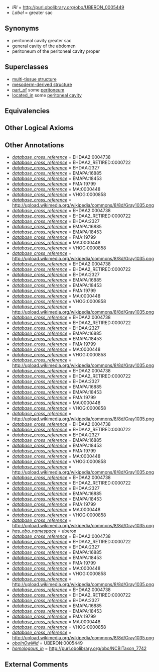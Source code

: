  * *IRI* = http://purl.obolibrary.org/obo/UBERON_0005449
 * *Label* = greater sac

## Synonyms

 * peritoneal cavity greater sac
 * general cavity of the abdomen
 * peritoneum of the peritoneal cavity proper

## Superclasses

 * [multi-tissue structure](../../UBERON/81/UBERON_0000481.md)
 * [mesoderm-derived structure](../../UBERON/20/UBERON_0004120.md)
 * [part_of](../../BFO/50/BFO_0000050.md) some [peritoneum](../../UBERON/58/UBERON_0002358.md)
 * [located_in](../../RO/25/RO_0001025.md) some [peritoneal cavity](../../UBERON/79/UBERON_0001179.md)

## Equivalencies


## Other Logical Axioms


## Other Annotations

 * *[database_cross_reference](../../ef/oboInOwl#hasDbXref.md)* = EHDAA2:0004738
 * *[database_cross_reference](../../ef/oboInOwl#hasDbXref.md)* = EHDAA2_RETIRED:0000722
 * *[database_cross_reference](../../ef/oboInOwl#hasDbXref.md)* = EHDAA:2327
 * *[database_cross_reference](../../ef/oboInOwl#hasDbXref.md)* = EMAPA:16885
 * *[database_cross_reference](../../ef/oboInOwl#hasDbXref.md)* = EMAPA:18453
 * *[database_cross_reference](../../ef/oboInOwl#hasDbXref.md)* = FMA:19799
 * *[database_cross_reference](../../ef/oboInOwl#hasDbXref.md)* = MA:0000448
 * *[database_cross_reference](../../ef/oboInOwl#hasDbXref.md)* = VHOG:0000858
 * *[database_cross_reference](../../ef/oboInOwl#hasDbXref.md)* = http://upload.wikimedia.org/wikipedia/commons/8/8d/Gray1035.png
 * *[database_cross_reference](../../ef/oboInOwl#hasDbXref.md)* = EHDAA2:0004738
 * *[database_cross_reference](../../ef/oboInOwl#hasDbXref.md)* = EHDAA2_RETIRED:0000722
 * *[database_cross_reference](../../ef/oboInOwl#hasDbXref.md)* = EHDAA:2327
 * *[database_cross_reference](../../ef/oboInOwl#hasDbXref.md)* = EMAPA:16885
 * *[database_cross_reference](../../ef/oboInOwl#hasDbXref.md)* = EMAPA:18453
 * *[database_cross_reference](../../ef/oboInOwl#hasDbXref.md)* = FMA:19799
 * *[database_cross_reference](../../ef/oboInOwl#hasDbXref.md)* = MA:0000448
 * *[database_cross_reference](../../ef/oboInOwl#hasDbXref.md)* = VHOG:0000858
 * *[database_cross_reference](../../ef/oboInOwl#hasDbXref.md)* = http://upload.wikimedia.org/wikipedia/commons/8/8d/Gray1035.png
 * *[database_cross_reference](../../ef/oboInOwl#hasDbXref.md)* = EHDAA2:0004738
 * *[database_cross_reference](../../ef/oboInOwl#hasDbXref.md)* = EHDAA2_RETIRED:0000722
 * *[database_cross_reference](../../ef/oboInOwl#hasDbXref.md)* = EHDAA:2327
 * *[database_cross_reference](../../ef/oboInOwl#hasDbXref.md)* = EMAPA:16885
 * *[database_cross_reference](../../ef/oboInOwl#hasDbXref.md)* = EMAPA:18453
 * *[database_cross_reference](../../ef/oboInOwl#hasDbXref.md)* = FMA:19799
 * *[database_cross_reference](../../ef/oboInOwl#hasDbXref.md)* = MA:0000448
 * *[database_cross_reference](../../ef/oboInOwl#hasDbXref.md)* = VHOG:0000858
 * *[database_cross_reference](../../ef/oboInOwl#hasDbXref.md)* = http://upload.wikimedia.org/wikipedia/commons/8/8d/Gray1035.png
 * *[database_cross_reference](../../ef/oboInOwl#hasDbXref.md)* = EHDAA2:0004738
 * *[database_cross_reference](../../ef/oboInOwl#hasDbXref.md)* = EHDAA2_RETIRED:0000722
 * *[database_cross_reference](../../ef/oboInOwl#hasDbXref.md)* = EHDAA:2327
 * *[database_cross_reference](../../ef/oboInOwl#hasDbXref.md)* = EMAPA:16885
 * *[database_cross_reference](../../ef/oboInOwl#hasDbXref.md)* = EMAPA:18453
 * *[database_cross_reference](../../ef/oboInOwl#hasDbXref.md)* = FMA:19799
 * *[database_cross_reference](../../ef/oboInOwl#hasDbXref.md)* = MA:0000448
 * *[database_cross_reference](../../ef/oboInOwl#hasDbXref.md)* = VHOG:0000858
 * *[database_cross_reference](../../ef/oboInOwl#hasDbXref.md)* = http://upload.wikimedia.org/wikipedia/commons/8/8d/Gray1035.png
 * *[database_cross_reference](../../ef/oboInOwl#hasDbXref.md)* = EHDAA2:0004738
 * *[database_cross_reference](../../ef/oboInOwl#hasDbXref.md)* = EHDAA2_RETIRED:0000722
 * *[database_cross_reference](../../ef/oboInOwl#hasDbXref.md)* = EHDAA:2327
 * *[database_cross_reference](../../ef/oboInOwl#hasDbXref.md)* = EMAPA:16885
 * *[database_cross_reference](../../ef/oboInOwl#hasDbXref.md)* = EMAPA:18453
 * *[database_cross_reference](../../ef/oboInOwl#hasDbXref.md)* = FMA:19799
 * *[database_cross_reference](../../ef/oboInOwl#hasDbXref.md)* = MA:0000448
 * *[database_cross_reference](../../ef/oboInOwl#hasDbXref.md)* = VHOG:0000858
 * *[database_cross_reference](../../ef/oboInOwl#hasDbXref.md)* = http://upload.wikimedia.org/wikipedia/commons/8/8d/Gray1035.png
 * *[database_cross_reference](../../ef/oboInOwl#hasDbXref.md)* = EHDAA2:0004738
 * *[database_cross_reference](../../ef/oboInOwl#hasDbXref.md)* = EHDAA2_RETIRED:0000722
 * *[database_cross_reference](../../ef/oboInOwl#hasDbXref.md)* = EHDAA:2327
 * *[database_cross_reference](../../ef/oboInOwl#hasDbXref.md)* = EMAPA:16885
 * *[database_cross_reference](../../ef/oboInOwl#hasDbXref.md)* = EMAPA:18453
 * *[database_cross_reference](../../ef/oboInOwl#hasDbXref.md)* = FMA:19799
 * *[database_cross_reference](../../ef/oboInOwl#hasDbXref.md)* = MA:0000448
 * *[database_cross_reference](../../ef/oboInOwl#hasDbXref.md)* = VHOG:0000858
 * *[database_cross_reference](../../ef/oboInOwl#hasDbXref.md)* = http://upload.wikimedia.org/wikipedia/commons/8/8d/Gray1035.png
 * *[database_cross_reference](../../ef/oboInOwl#hasDbXref.md)* = EHDAA2:0004738
 * *[database_cross_reference](../../ef/oboInOwl#hasDbXref.md)* = EHDAA2_RETIRED:0000722
 * *[database_cross_reference](../../ef/oboInOwl#hasDbXref.md)* = EHDAA:2327
 * *[database_cross_reference](../../ef/oboInOwl#hasDbXref.md)* = EMAPA:16885
 * *[database_cross_reference](../../ef/oboInOwl#hasDbXref.md)* = EMAPA:18453
 * *[database_cross_reference](../../ef/oboInOwl#hasDbXref.md)* = FMA:19799
 * *[database_cross_reference](../../ef/oboInOwl#hasDbXref.md)* = MA:0000448
 * *[database_cross_reference](../../ef/oboInOwl#hasDbXref.md)* = VHOG:0000858
 * *[database_cross_reference](../../ef/oboInOwl#hasDbXref.md)* = http://upload.wikimedia.org/wikipedia/commons/8/8d/Gray1035.png
 * *[has_obo_namespace](../../ce/oboInOwl#hasOBONamespace.md)* = uberon
 * *[database_cross_reference](../../ef/oboInOwl#hasDbXref.md)* = EHDAA2:0004738
 * *[database_cross_reference](../../ef/oboInOwl#hasDbXref.md)* = EHDAA2_RETIRED:0000722
 * *[database_cross_reference](../../ef/oboInOwl#hasDbXref.md)* = EHDAA:2327
 * *[database_cross_reference](../../ef/oboInOwl#hasDbXref.md)* = EMAPA:16885
 * *[database_cross_reference](../../ef/oboInOwl#hasDbXref.md)* = EMAPA:18453
 * *[database_cross_reference](../../ef/oboInOwl#hasDbXref.md)* = FMA:19799
 * *[database_cross_reference](../../ef/oboInOwl#hasDbXref.md)* = MA:0000448
 * *[database_cross_reference](../../ef/oboInOwl#hasDbXref.md)* = VHOG:0000858
 * *[database_cross_reference](../../ef/oboInOwl#hasDbXref.md)* = http://upload.wikimedia.org/wikipedia/commons/8/8d/Gray1035.png
 * *[database_cross_reference](../../ef/oboInOwl#hasDbXref.md)* = EHDAA2:0004738
 * *[database_cross_reference](../../ef/oboInOwl#hasDbXref.md)* = EHDAA2_RETIRED:0000722
 * *[database_cross_reference](../../ef/oboInOwl#hasDbXref.md)* = EHDAA:2327
 * *[database_cross_reference](../../ef/oboInOwl#hasDbXref.md)* = EMAPA:16885
 * *[database_cross_reference](../../ef/oboInOwl#hasDbXref.md)* = EMAPA:18453
 * *[database_cross_reference](../../ef/oboInOwl#hasDbXref.md)* = FMA:19799
 * *[database_cross_reference](../../ef/oboInOwl#hasDbXref.md)* = MA:0000448
 * *[database_cross_reference](../../ef/oboInOwl#hasDbXref.md)* = VHOG:0000858
 * *[database_cross_reference](../../ef/oboInOwl#hasDbXref.md)* = http://upload.wikimedia.org/wikipedia/commons/8/8d/Gray1035.png
 * *[oboInOwl#id](../../id/oboInOwl#id.md)* = UBERON:0005449
 * *[homologous_in](../../core#homologous/in/core#homologous_in.md)* = http://purl.obolibrary.org/obo/NCBITaxon_7742

## External Comments


